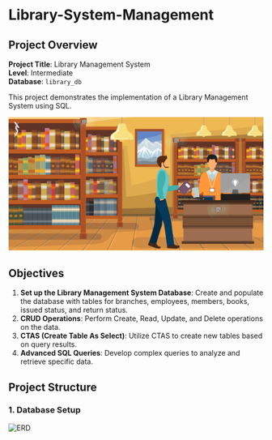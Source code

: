# Library-System-Management
## Project Overview

**Project Title**: Library Management System  
**Level**: Intermediate  
**Database**: `library_db`

This project demonstrates the implementation of a Library Management System using SQL. 

![Library_project](https://github.com/Idris-lawal/Library-System-Management/blob/main/library.jpg)




## Objectives

1. **Set up the Library Management System Database**: Create and populate the database with tables for branches, employees, members, books, issued status, and return status.
2. **CRUD Operations**: Perform Create, Read, Update, and Delete operations on the data.
3. **CTAS (Create Table As Select)**: Utilize CTAS to create new tables based on query results.
4. **Advanced SQL Queries**: Develop complex queries to analyze and retrieve specific data.

## Project Structure

### 1. Database Setup
![ERD](https://github.com/najirh/Library-System-Management---P2/blob/main/library_erd.png)
